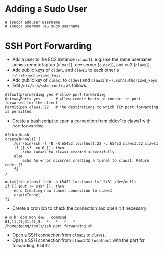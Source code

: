 # Adding a Sudo User
```
# (sudo) adduser username
# (sudo) usermod -aG sudo username
```

# SSH Port Forwarding
* Add a user to the EC2 instance (`claws1`). e.g. use the same username across remote laptop (`clmac1`), dev server (`cldev1`), and ec2 (`claws1`).
* Add public keys of `cldev1` and `claws1` to each other's `~/.ssh/authorized_keys`
* Add public key of `clmac1` to `cldev1` and `claws1`'s `~/.ssh/authorized_keys`
* Edit `/etc/ssh/sshd_config` as follows:
```
AllowTcpForwarding yes # allow port forwarding
GatewayPorts yes       # allow remote hosts to connect to port forwarded for the client
PermitOpen claws1:22   # the destinations to which TCP port forwarding is permitted
```
* Create a bash script to open a connection from cldev1 to claws1 with port forwarding
```
#!/bin/bash                                                                    
createTunnel() {                                                               
    /usr/bin/ssh -f -N -R 65432:localhost:22 -L 65433:claws1:22 claws1
	if [[ $? -eq 0 ]]; then
		echo Tunnel to claws1 created successfully
	else
		echo An error occurred creating a tunnel to claws1. Return code: $?
	fi
}

out=$(ssh claws1 'ssh -p 65432 localhost ls' 2>&1 /dev/null)
if [[ $out != ssh* ]]; then
	echo Creating new tunnel connection to claws1
	createTunnel
fi
```
* Create a cron job to check the connection and open it if necessary
```
# m h  dom mon dow   command
01,11,21,31,41,51  *   *   *   *   /home/jeong/tools/ssh_port_forwarding.sh
```
* Open a SSH connection from `clmac1` to `claws1`.
* Open a SSH connection from `claws1` to `localhost` with the port for forwarding, 65432.
